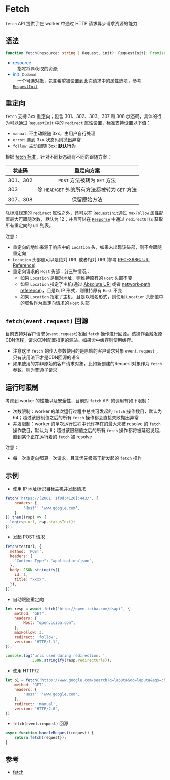 # Fetch
`fetch` API 提供了在 worker 中通过 HTTP 请求异步请求资源的能力

## 语法
```typescript
function fetch(resource: string | Request, init?: RequestInit): Promise<Response>
```

- <span style="color: #0066FF">resource</span><br>
&emsp;指定将要获取的资源;<br>
- <span style="color: #0066FF">init</span><span style="border: 3px solid #F0F8FF;border-radius: 4rem;padding:0.375rem 0.375rem;font-color: #D3D3D3;font-size: 0.7rem;">Optional</span><br>
&emsp;一个可选对象，包含希望被设置到此次请求中的属性选项，参考 [`RequestInit`](Request.md)

## 重定向

`fetch` 支持 3xx 重定向；包含 301、302、303、307 和 308 状态码，具体的行为可以通过 `RequestInit` 中的 `redirect` 属性设置，标准支持设置以下值：
- `manual`: 不主动跟随 3xx，由用户自行处理
- `error`: 遇到 3xx 状态码则抛出异常
- `follow`: 主动跟随 3xx; **默认行为**

根据 [fetch 标准](https://fetch.spec.whatwg.org/#http-redirect-fetch)，针对不同状态码有不同的跟随方案：

| 状态码     |               重定向方案                |
|---------|:----------------------------------:|
| 301、302 |       `POST` 方法被转为 `GET` 方法        |
| 303     | 除 `HEAD`/`GET` 外的所有方法都被转为 `GET` 方法 |
| 307、308 |               保留原始方法               |

除标准规定的 `redirect` 属性之外，还可以在 [`RequestInit`](Request.md)通过 `maxFollow` 属性配置最大可跟随次数，默认为 12；并且可以在 [`Response`](Response.md) 中通过 `redirectUrls` 获取所有重定向的 url 列表。

注意：

- 重定向的地址来源于响应中的 `Location` 头，如果未出现该头部，则不会跟随重定向
- `Location` 头部值可以是绝对 URL 或者相对 URL(参考 [RFC-3986: URI Reference](https://www.rfc-editor.org/rfc/rfc3986#section-4.1))
- 重定向请求的 `Host` 头部：分三种情况：
  - 如果 `Location` 是相对地址，则维持原有的 `Host` 头部不变
  - 如果 `Location` 指定了主机(通过 [Absolute URI](https://www.rfc-editor.org/rfc/rfc3986#section-4.2) 或者 [network-path reference](https://www.rfc-editor.org/rfc/rfc3986#section-4.2))，且是以 IP 形式，则维持原有 `Host` 不变
  - 如果 `Location` 指定了主机，且是以域名形式，则使用 `Location` 头部值中的域名作为重定向请求的 `Host` 头部

## `fetch(event.request)` 回源

目前支持对客户请求(`event.request`)发起 `fetch` 操作进行回源。该操作会触发原CDN流程，请求CDN配置指定的源站。如果命中缓存则使用缓存。

- 注意这里 `fetch` 的传入参数使用的是原始的客户请求对象 `event.request` ，只有该用法下才是CDN回源的语义
- 如果使用的并非原始的客户请求对象，比如新创建的Request对象作为 `fetch` 参数，则为普通子请求

## 运行时限制

考虑到 worker 的性能以及安全性，目前对 `fetch` API 的调用有如下限制：

- 次数限制：worker 的单次运行过程中总共可发起的 `fetch` 操作数目，默认为 64；超过该限制值之后的所有 `fetch` 操作都会直接失败抛出异常
- 并发限制：worker 的单次运行过程中允许存在的最大未被 resolve 的 `fetch` 操作数目，默认为 8；超过该限制值之后的所有 `fetch` 操作都将被延迟发起，直到某个正在运行着的 `fetch` 被 resolve

注意：

- 每一次重定向都算一次请求，且其优先级高于新发起的 `fetch` 操作

## 示例

- 使用 IP 地址标识目标主机并发起请求

```js
fetch('https://[2001::1f0d:4120]:443/', {
    headers: {
        'Host': 'www.google.com',
    }
}).then((rsp) => {
  log(rsp.url, rsp.statusText);
});
```

- 发起 POST 请求

```js
fetch(testUrl, {
  method: 'POST',
  headers: {
    "Content-Type": "application/json",
  },
  body: JSON.stringify({
    id: 1,
    title: "xxxx",
  }),
});
```

- 自动跟随重定向

```js
let resp = await fetch("http://open.iciba.com/dsapi", {
    method: "GET",
    headers: {
        Host: "open.iciba.com",
    },
    maxFollow: 3,
    redirect: 'follow',
    version: 'HTTP/1.1',
});

console.log('urls used during redirection: ',
            JSON.stringify(resp.redirectUrls));
```

- 使用 HTTP/2

```js
let p1 = fetch('https://www.google.com/search?q=laputa&oq=laputa&aqs=chrome.0.69i59j69i60l6j69i65.2348j0j1&sourceid=chrome&ie=UTF-8', {
    method: 'GET',
    headers: {
        'Host': 'www.google.com',
    },
    redirect: 'manual',
    version: 'HTTP/2.0',
})
```

- `fetch(event.request)` 回源

```js
async function handleRequest(request) {
    return fetch(request});
}
```

## 参考
* [fetch](https://developer.mozilla.org/en-US/docs/Web/API/fetch)
